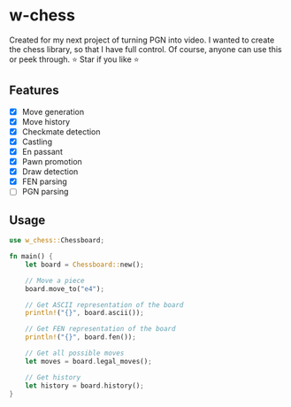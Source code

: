 # w-chess

Created for my next project of turning PGN into video. I wanted to create the chess library, so that I have full control. Of course, anyone can use this or peek through.
⭐ Star if you like ⭐

## Features

- [x] Move generation
- [x] Move history
- [x] Checkmate detection
- [x] Castling
- [x] En passant
- [x] Pawn promotion
- [x] Draw detection
- [x] FEN parsing
- [ ] PGN parsing

## Usage

```rs
use w_chess::Chessboard;

fn main() {
    let board = Chessboard::new();

    // Move a piece
    board.move_to("e4");

    // Get ASCII representation of the board
    println!("{}", board.ascii());

    // Get FEN representation of the board
    println!("{}", board.fen());

    // Get all possible moves
    let moves = board.legal_moves();

    // Get history
    let history = board.history();
}
```
